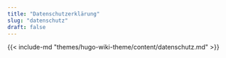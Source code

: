 ```yaml
---
title: "Datenschutzerklärung"
slug: "datenschutz"
draft: false
---
```


{{< include-md "themes/hugo-wiki-theme/content/datenschutz.md" >}}

